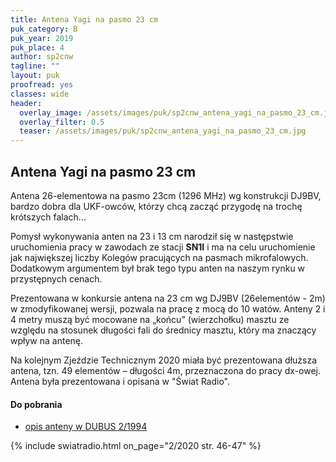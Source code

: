 ```yaml
---
title: Antena Yagi na pasmo 23 cm
puk_category: B
puk_year: 2019
puk_place: 4
author: sp2cnw
tagline: ""
layout: puk
proofread: yes
classes: wide
header:
  overlay_image: /assets/images/puk/sp2cnw_antena_yagi_na_pasmo_23_cm.jpg
  overlay_filter: 0.5
  teaser: /assets/images/puk/sp2cnw_antena_yagi_na_pasmo_23_cm.jpg
---
```


Antena Yagi na pasmo 23 cm
--------------------------

Antena 26-elementowa na pasmo 23cm (1296 MHz) wg konstrukcji DJ9BV, bardzo dobra dla UKF-owców, którzy chcą zacząć przygodę na trochę krótszych falach...

Pomysł wykonywania anten na 23 i 13 cm narodził się w następstwie uruchomienia pracy w zawodach ze stacji **SN1I** i ma na celu uruchomienie jak największej liczby Kolegów pracujących na pasmach mikrofalowych. Dodatkowym argumentem był brak tego typu anten na naszym rynku w przystępnych cenach.

Prezentowana w konkursie antena na 23 cm wg DJ9BV (26elementów - 2m) w zmodyfikowanej wersji, pozwala na pracę z mocą do 10 watów. Anteny 2 i 4 metry muszą być mocowane na „końcu” (wierzchołku) masztu ze względu na stosunek długości fali do średnicy masztu, który ma znaczący wpływ na antenę.

Na kolejnym Zjeździe Technicznym 2020 miała być prezentowana dłuższa antena, tzn. 49 elementów – długości 4m, przeznaczona do pracy dx-owej. Antena była prezentowana i opisana w "Świat Radio".

#### Do pobrania

- [opis anteny w DUBUS 2/1994](/assets/bin/DJ9BV_Yagis-for-23cm.pdf)

{% include swiatradio.html on_page="2/2020 str. 46-47" %}
 





 


